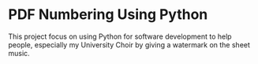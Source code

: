 # PDF Numbering Using Python

This project focus on using Python for software development to help people, especially my University Choir by giving a watermark on the sheet music.
